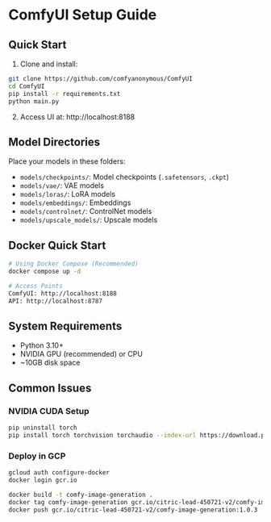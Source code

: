 # ComfyUI Setup Guide

## Quick Start

1. Clone and install:
```bash
git clone https://github.com/comfyanonymous/ComfyUI
cd ComfyUI
pip install -r requirements.txt
python main.py
```

2. Access UI at: http://localhost:8188

## Model Directories

Place your models in these folders:
- `models/checkpoints/`: Model checkpoints (`.safetensors`, `.ckpt`)
- `models/vae/`: VAE models
- `models/loras/`: LoRA models
- `models/embeddings/`: Embeddings
- `models/controlnet/`: ControlNet models
- `models/upscale_models/`: Upscale models

## Docker Quick Start

```bash
# Using Docker Compose (Recommended)
docker compose up -d

# Access Points
ComfyUI: http://localhost:8188
API: http://localhost:8787
```

## System Requirements
- Python 3.10+
- NVIDIA GPU (recommended) or CPU
- ~10GB disk space

## Common Issues

### NVIDIA CUDA Setup
```bash
pip uninstall torch
pip install torch torchvision torchaudio --index-url https://download.pytorch.org/whl/cu124
```

### Deploy in GCP
```bash
gcloud auth configure-docker
docker login gcr.io

docker build -t comfy-image-generation .
docker tag comfy-image-generation gcr.io/citric-lead-450721-v2/comfy-image-generation:1.0.3
docker push gcr.io/citric-lead-450721-v2/comfy-image-generation:1.0.3

```